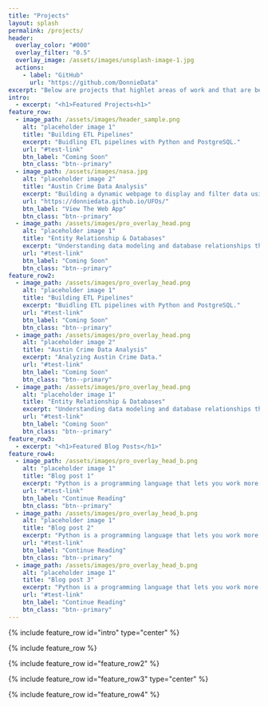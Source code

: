```yaml
---
title: "Projects"
layout: splash
permalink: /projects/
header:
  overlay_color: "#000"
  overlay_filter: "0.5"
  overlay_image: /assets/images/unsplash-image-1.jpg
  actions:
    - label: "GitHub"
      url: "https://github.com/DonnieData"
excerpt: "Below are projects that highlet areas of work and that are benchmarks of my data analytics journey"
intro: 
  - excerpt: "<h1>Featured Projects<h1>"
feature_row:
  - image_path: /assets/images/header_sample.png
    alt: "placeholder image 1"
    title: "Building ETL Pipelines"
    excerpt: "Buidling ETL pipelines with Python and PostgreSQL."
    url: "#test-link"
    btn_label: "Coming Soon"
    btn_class: "btn--primary" 
  - image_path: /assets/images/nasa.jpg
    alt: "placeholder image 2"
    title: "Austin Crime Data Analysis"
    excerpt: "Building a dynamic webpage to display and filter data using JavaScript.<br/> <b>[View The Documentation]({{ https://donniedata.github.io/ }}{% /post/post-ufo/ %})</b>"
    url: "https://donniedata.github.io/UFOs/"
    btn_label: "View The Web App"
    btn_class: "btn--primary"  
  - image_path: /assets/images/pro_overlay_head.png
    alt: "placeholder image 1"
    title: "Entity Relationship & Databases"
    excerpt: "Understanding data modeling and database relationships through ERD's and schemas."
    url: "#test-link"
    btn_label: "Coming Soon"
    btn_class: "btn--primary"
feature_row2:
  - image_path: /assets/images/pro_overlay_head.png
    alt: "placeholder image 1"
    title: "Building ETL Pipelines"
    excerpt: "Buidling ETL pipelines with Python and PostgreSQL."
    url: "#test-link"
    btn_label: "Coming Soon"
    btn_class: "btn--primary" 
  - image_path: /assets/images/pro_overlay_head.png
    alt: "placeholder image 2"
    title: "Austin Crime Data Analysis"
    excerpt: "Analyzing Austin Crime Data."
    url: "#test-link"
    btn_label: "Coming Soon"
    btn_class: "btn--primary"  
  - image_path: /assets/images/pro_overlay_head.png
    alt: "placeholder image 1"
    title: "Entity Relationship & Databases"
    excerpt: "Understanding data modeling and database relationships through ERD's and schemas."
    url: "#test-link"
    btn_label: "Coming Soon"
    btn_class: "btn--primary" 
feature_row3:
  - excerpt: "<h1>Featured Blog Posts</h1>"
feature_row4:
  - image_path: /assets/images/pro_overlay_head_b.png
    alt: "placeholder image 1"
    title: "Blog post 1"
    excerpt: "Python is a programming language that lets you work more quickly and integrate your         systems more effectively. You can learn to use Python and see almost immediate gains in               productivity and lower maintenance costs."
    url: "#test-link"
    btn_label: "Continue Reading"
    btn_class: "btn--primary" 
  - image_path: /assets/images/pro_overlay_head_b.png
    alt: "placeholder image 1"
    title: "Blog post 2"
    excerpt: "Python is a programming language that lets you work more quickly and integrate your         systems more effectively. You can learn to use Python and see almost immediate gains in               productivity and lower maintenance costs."
    url: "#test-link"
    btn_label: "Continue Reading"
    btn_class: "btn--primary"   
  - image_path: /assets/images/pro_overlay_head_b.png
    alt: "placeholder image 1"
    title: "Blog post 3"
    excerpt: "Python is a programming language that lets you work more quickly and integrate your         systems more effectively. You can learn to use Python and see almost immediate gains in               productivity and lower maintenance costs."
    url: "#test-link"
    btn_label: "Continue Reading"
    btn_class: "btn--primary" 
---
```


{% include feature_row id="intro" type="center" %}

{% include feature_row %}

{% include feature_row id="feature_row2" %}

{% include feature_row id="feature_row3" type="center" %}

{% include feature_row id="feature_row4" %}
